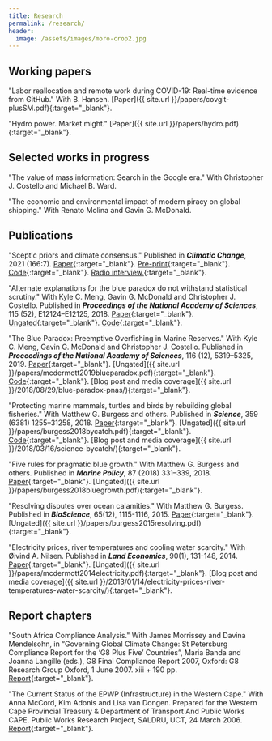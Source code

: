 ```yaml
---
title: Research
permalink: /research/
header:
  image: /assets/images/moro-crop2.jpg
---
```


## Working papers

"Labor reallocation and remote work during COVID-19: Real-time evidence from GitHub." With B. Hansen. [Paper]({{ site.url }}/papers/covgit-plusSM.pdf){:target="_blank"}.

"Hydro power. Market might." [Paper]({{ site.url }}/papers/hydro.pdf){:target="_blank"}.

<!--
*A central tenet of economic theory is that market power induces deadweight loss. This claim rests on an assumption that is difficult to verify empirically. Namely, that dominant firms produce less than the social optimum. I provide evidence of such restrictive behaviour using a rich dataset of Norwegian hydropower firms. The research design exploits exogenous variation in market power, arising from transmission bottlenecks and the formation of localized electricity markets. The unique production traits of hydropower production further helps to avoid empirical complications associated with marginal cost estimation and endogenous variation in the supply mix. This allows me to identify the causal impact of market power on firm behaviour in a reduced-form setting that requires minimal assumptions. I show that gaining pivotal status can cause firms to withhold production by as much as a two to five percent. My results suggest that even nominally competitive markets are susceptible to strategic manipulation and welfare losses.* ([Paper]({{ site.url }}/papers/hydro.pdf){:target="_blank"}.)
-->

<!-- Example of show/hide toggle for abstract:
<details>
  <summary>Abstract</summary>
   <i>A central tenet of economic theory is that market power induces deadweight loss. This claim rests on an assumption that is difficult to verify empirically. Namely, that dominant firms produce less than the social optimum. I provide evidence of such restrictive behaviour using a rich dataset of Norwegian hydropower firms. The research design exploits exogenous variation in market power, arising from transmission bottlenecks and the formation of localized electricity markets. The unique production traits of hydropower production further helps to avoid empirical complications associated with marginal cost estimation and endogenous variation in the supply mix. This allows me to identify the causal impact of market power on firm behaviour in a reduced-form setting that requires minimal assumptions. I show that gaining pivotal status can cause firms to withhold production by as much as a two to five percent. My results suggest that even nominally competitive markets are susceptible to strategic manipulation and welfare losses.</i>
</details>
<br>
-->


## Selected works in progress

"The value of mass information: Search in the Google era." With Christopher J. Costello and Michael B. Ward.

<!--
*A broad class of economic decision problems involves searching over a collection of uncertain research leads. Existing search theory informs the efficient search over this pool using available information. But in many cases, the researcher has the opportunity to collect new information en masse, e.g. with a search engine or scientific framework, that will benefit the search. We derive the value of this type of bulk information, determine the general properties that render it large or small, and calculate its implications for economic innovation. We show that changes to the underlying characteristics of different search problems can yield surprising results. For example, more lucrative end-prizes can actually reduce the value of information, while the possibility of better information often suppresses innovation.*
-->

"The economic and environmental impact of modern piracy on global shipping." With Renato Molina and Gavin G. McDonald.

## Publications

"Sceptic priors and climate consensus." Published in **<i>Climatic Change</i>**, 2021 (166:7). [Paper](https://rdcu.be/cle8u){:target="_blank"}. [Pre-print](https://grantmcdermott.com/papers/sceptic.pdf){:target="_blank"}. [Code](https://github.com/grantmcdermott/skeptic-priors){:target="_blank"}. [Radio interview.](https://www.ijpr.org/show/the-jefferson-exchange/2021-06-23/fri-8-00-university-of-oregon-study-shows-climate-change-skepticism-hard-to-undo){:target="_blank"}.

"Alternate explanations for the blue paradox do not withstand statistical scrutiny." With Kyle C. Meng, Gavin G. McDonald and Christopher J. Costello. Published in **<i>Proceedings of the National Academy of Sciences</i>**, 115 (52), E12124–E12125, 2018. [Paper](https://doi.org/10.1073/pnas.1818687115){:target="_blank"}. [Ungated](http://grantmcdermott.com/papers/mcdermott2019blueparadox-reply.pdf){:target="_blank"}. [Code](https://github.com/grantmcdermott/blueparadox){:target="_blank"}.

"The Blue Paradox: Preemptive Overfishing in Marine Reserves." With Kyle C. Meng, Gavin G. McDonald and Christopher J. Costello. Published in **<i>Proceedings of the National Academy of Sciences</i>**, 116 (12), 5319–5325, 2019. [Paper](http://dx.doi.org/10.1073/pnas.1802862115){:target="_blank"}. [Ungated]({{ site.url }}/papers/mcdermott2019blueparadox.pdf){:target="_blank"}. [Code](https://github.com/grantmcdermott/blueparadox){:target="_blank"}. [Blog post and media coverage]({{ site.url }}/2018/08/29/blue-paradox-pnas/){:target="_blank"}.

"Protecting marine mammals, turtles and birds by rebuilding global fisheries." With Matthew G. Burgess and others. Published in **<i>Science</i>**, 359 (6381) 1255–31258, 2018. [Paper](http://dx.doi.org/10.1126/science.aao4248){:target="_blank"}. [Ungated]({{ site.url }}/papers/burgess2018bycatch.pdf){:target="_blank"}.  [Code](https://github.com/grantmcdermott/bycatch){:target="_blank"}. [Blog post and media coverage]({{ site.url }}/2018/03/16/science-bycatch/){:target="_blank"}.

"Five rules for pragmatic blue growth." With Matthew G. Burgess and others. Published in **<i>Marine Policy</i>**, 87 (2018) 331–339, 2018. [Paper](http://dx.doi.org/10.1016/j.marpol.2016.12.005){:target="_blank"}. [Ungated]({{ site.url }}/papers/burgess2018bluegrowth.pdf){:target="_blank"}.

"Resolving disputes over ocean calamities." With Matthew G. Burgess. Published in **<i>BioScience</i>**, 65(12), 1115-1116, 2015. [Paper](http://dx.doi.org/10.1093/biosci/biv147){:target="_blank"}. [Ungated]({{ site.url }}/papers/burgess2015resolving.pdf){:target="_blank"}.

"Electricity prices, river temperatures and cooling water scarcity." With Øivind A. Nilsen. Published in **<i>Land Economics</i>**, 90(1), 131-148, 2014. [Paper](http://dx.doi.org/10.3368/le.90.1.131){:target="_blank"}. [Ungated]({{ site.url }}/papers/mcdermott2014electricity.pdf){:target="_blank"}. [Blog post and media coverage]({{ site.url }}/2013/01/14/electricity-prices-river-temperatures-water-scarcity/){:target="_blank"}.

## Report chapters

"South Africa Compliance Analysis." With James Morrissey and Davina Mendelsohn, in “Governing Global Climate Change: St Petersburg Compliance Report for the ‘G8 Plus Five’ Countries”, Maria Banda and Joanna Langille (eds.), G8 Final Compliance Report 2007, Oxford: G8 Research Group Oxford, 1 June 2007. xiii + 190 pp. [Report](http://www.g8.utoronto.ca/oxford/2006compliance-ox.pdf){:target="_blank"}.

"The Current Status of the EPWP (Infrastructure) in the Western Cape." With Anna McCord, Kim Adonis and Lisa van Dongen. Prepared for the Western Cape Provincial Treasury & Department of Transport And Public Works CAPE. Public Works Research Project, SALDRU, UCT, 24 March 2006. [Report](http://www.saldru.uct.ac.za/documentation/reports-and-studies-1/147-the-current-status-of-the-epwp-infrastructure-in-the-western-cape-1){:target="_blank"}.
